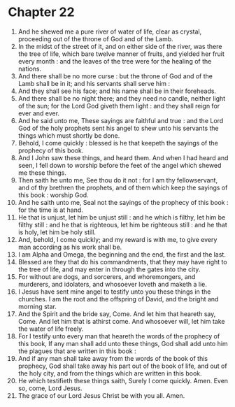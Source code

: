 # Chapter 22

1. And he shewed me a pure river of water of life, clear as crystal, proceeding out of the throne of God and of the Lamb.
2. In the midst of the street of it, and on either side of the river, was there the tree of life, which bare twelve manner of fruits, and yielded her fruit every month : and the leaves of the tree were for the healing of the nations.
3. And there shall be no more curse : but the throne of God and of the Lamb shall be in it; and his servants shall serve him :
4. And they shall see his face; and his name shall be in their foreheads.
5. And there shall be no night there; and they need no candle, neither light of the sun; for the Lord God giveth them light : and they shall reign for ever and ever.
6. And he said unto me, These sayings are faithful and true : and the Lord God of the holy prophets sent his angel to shew unto his servants the things which must shortly be done.
7. Behold, I come quickly : blessed is he that keepeth the sayings of the prophecy of this book.
8. And I John saw these things, and heard them. And when I had heard and seen, I fell down to worship before the feet of the angel which shewed me these things.
9. Then saith he unto me, See thou do it not : for I am thy fellowservant, and of thy brethren the prophets, and of them which keep the sayings of this book : worship God.
10. And he saith unto me, Seal not the sayings of the prophecy of this book : for the time is at hand.
11. He that is unjust, let him be unjust still : and he which is filthy, let him be filthy still : and he that is righteous, let him be righteous still : and he that is holy, let him be holy still.
12. And, behold, I come quickly; and my reward is with me, to give every man according as his work shall be.
13. I am Alpha and Omega, the beginning and the end, the first and the last.
14. Blessed are they that do his commandments, that they may have right to the tree of life, and may enter in through the gates into the city.
15. For without are dogs, and sorcerers, and whoremongers, and murderers, and idolaters, and whosoever loveth and maketh a lie.
16. I Jesus have sent mine angel to testify unto you these things in the churches. I am the root and the offspring of David, and the bright and morning star.
17. And the Spirit and the bride say, Come. And let him that heareth say, Come. And let him that is athirst come. And whosoever will, let him take the water of life freely.
18. For I testify unto every man that heareth the words of the prophecy of this book, If any man shall add unto these things, God shall add unto him the plagues that are written in this book :
19. And if any man shall take away from the words of the book of this prophecy, God shall take away his part out of the book of life, and out of the holy city, and from the things which are written in this book.
20. He which testifieth these things saith, Surely I come quickly. Amen. Even so, come, Lord Jesus.
21. The grace of our Lord Jesus Christ be with you all. Amen.

